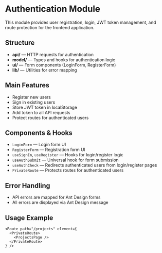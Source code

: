 
# Authentication Module

This module provides user registration, login, JWT token management, and route protection for the frontend application.

## Structure
- **api/** — HTTP requests for authentication
- **model/** — Types and hooks for authentication logic
- **ui/** — Form components (LoginForm, RegisterForm)
- **lib/** — Utilities for error mapping

## Main Features
- Register new users
- Sign in existing users
- Store JWT token in localStorage
- Add token to all API requests
- Protect routes for authenticated users

## Components & Hooks
- `LoginForm` — Login form UI
- `RegisterForm` — Registration form UI
- `useSignIn`, `useRegister` — Hooks for login/register logic
- `useAuthSubmit` — Universal hook for form submission
- `useAuthCheck` — Redirects authenticated users from login/register pages
- `PrivateRoute` — Protects routes for authenticated users

## Error Handling
- API errors are mapped for Ant Design forms
- All errors are displayed via Ant Design message

## Usage Example
```tsx
<Route path="/projects" element={
  <PrivateRoute>
    <ProjectsPage />
  </PrivateRoute>
} />
```
